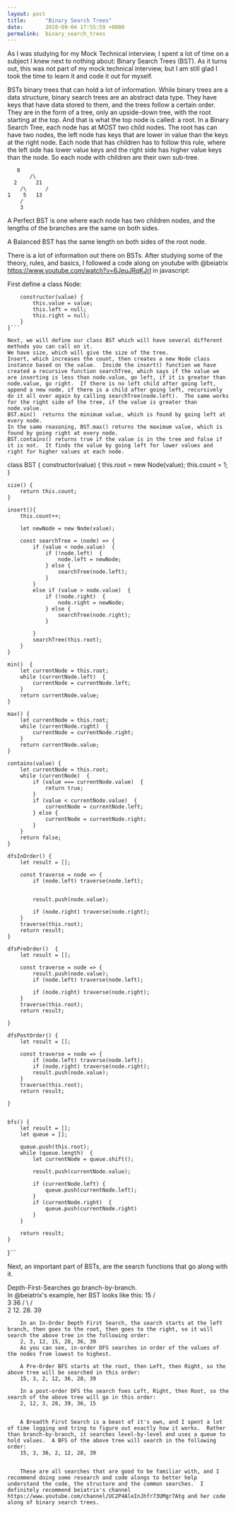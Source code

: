 ```yaml
---
layout: post
title:      "Binary Search Trees"
date:       2020-09-04 17:55:59 +0000
permalink:  binary_search_trees
---
```



As I was studying for my Mock Technical interview, I spent a lot of time on a subject I knew next to nothing about: Binary Search Trees (BST).  As it turns out, this was not part of my mock technical interview, but I am still glad I took the time to learn it and code it out for myself.  

BSTs binary trees that can hold a lot of information.  While binary trees are a data structure, binary search trees are an abstract data type.  They have keys that have data stored to them, and the trees follow a certain order.  They are in the form of a tree, only an upside-down tree, with the root starting at the top.  And that is what the top node is called: a root.  In a Binary Search Tree, each node has at MOST two child nodes.  The root has can have two nodes, the left node has keys that are lower in value than the keys at the right node.  Each node that has children has to follow this rule, where the left side has lower value keys and the right side has higher value keys than the node.  So each node with children are their own sub-tree.  


       8
		   /\
	  2      21
		/\      /
	1	 5   13
	    /
		3
A Perfect BST is one where each node has two children nodes, and the lengths of the branches are the same on both sides.

A Balanced BST has the same length on both sides of the root node.

There is a lot of information out there on BSTs.  After studying some of the theory, rules, and basics, I followed a code along on youtube with @beiatrix https://www.youtube.com/watch?v=6JeuJRqKJrI in javascript:

First define a class Node:

```class Node {
    constructor(value) {
        this.value = value;
        this.left = null;
        this.right = null;
    }
}```

Next, we will define our class BST which will have several different methods you can call on it.  
We have size, which will give the size of the tree.  
Insert, which increases the count, then creates a new Node class instance based on the value.  Inside the insert() function we have created a recursive function searchTree, which says if the value we are inserting is less than node.value, go left, if it is greater than node.value, go right.  If there is no left child after going left, append a new node, if there is a child after going left, recursively do it all over again by calling searchTree(node.left).  The same works for the right side of the tree, if the value is greater than node.value.  
BST.min()  returns the minimum value, which is found by going left at every node.
In the same reasoning, BST.max() returns the maximum value, which is found by going right at every node.
BST.contains() returns true if the value is in the tree and false if it is not.  It finds the value by going left for lower values and right for higher values at each node.

```
class BST {
    constructor(value) {
        this.root = new Node(value);
        this.count = 1;
    }

    size() {
        return this.count;
    }

    insert(){
        this.count++;

        let newNode = new Node(value);

        const searchTree = (node) => {
            if (value < node.value)  {
                if (!node.left)  {
                    node.left = newNode;
                } else {
                    searchTree(node.left);
                }
            }
            else if (value > node.value)  {
                if (!node.right)  {
                    node.right = newNode;
                } else {
                    searchTree(node.right);
                }

            }
            searchTree(this.root);
        }
    }

    min()  {
        let currentNode = this.root;
        while (currentNode.left)  {
            currentNode = currentNode.left;
        }
        return currentNode.value;
    }

    max() {
        let currentNode = this.root;
        while (currentNode.right)  {
            currentNode = currentNode.right;
        }
        return currentNode.value;
    }

    contains(value) {
        let currentNode = this.root;
        while (currentNode)  {
            if (value === currentNode.value)  {
                return true;
            }
            if (value < currentNode.value)  {
                currentNode = currentNode.left;
            } else {
                currentNode = currentNode.right;
            }
        }
        return false;
    }
		
    dfsInOrder() {
        let result = [];

        const traverse = node => {
            if (node.left) traverse(node.left);


            result.push(node.value);

            if (node.right) traverse(node.right);
        }
        traverse(this.root);
        return result;
    }

    dfsPreOrder()  {
        let result = [];

        const traverse = node => {
            result.push(node.value);
            if (node.left) traverse(node.left);

            if (node.right) traverse(node.right);
        }
        traverse(this.root);
        return result;

    }

    dfsPostOrder() {
        let result = [];

        const traverse = node => {
            if (node.left) traverse(node.left);
            if (node.right) traverse(node.right);
            result.push(node.value);
        }
        traverse(this.root);
        return result;

    }


    bfs() {
        let result = [];
        let queue = [];

        queue.push(this.root);
        while (queue.length)  {
            let currentNode = queue.shift();

            result.push(currentNode.value);

            if (currentNode.left) {
                queue.push(currentNode.left);
            }
            if (currentNode.right)  {
                queue.push(currentNode.right)
            }
        }

        return result;
    }
}```


Next, an important part of BSTs, are the search functions that go along with it.

Depth-First-Searches go branch-by-branch.  
In @beiatrix's example, her BST looks like this:
           15
					 / \
				3      36
			/  \      /   \
		2  12.  28. 39
		
		In an In-Order Depth First Search, the search starts at the left branch, then goes to the root, then goes to the right, so it will search the above tree in the following order:
		2, 3, 12, 15, 28, 36, 39
		As you can see, in-order DFS searches in order of the values of the nodes from lowest to highest.
		
		A Pre-Order BFS starts at the root, then Left, then Right, so the above tree will be searched in this order:
		15, 3, 2, 12, 36, 28, 39
		
		In a post-order DFS the search foes Left, Right, then Root, so the search of the above tree will go in this order:
		2, 12, 3, 28, 39, 36, 15
		
		
		A Breadth First Search is a beast of it's own, and I spent a lot of time logging and tring to figure out exactly how it works.  Rather than branch-by-branch, it searches level-by-level and uses a queue to hold values.  A BFS of the above tree will search in the following order:
		15, 3, 36, 2, 12, 28, 39
		
		
		These are all searches that are good to be familiar with, and I recommend doing some research and code alongs to better help understand the code, the structure and the common searches.  I definitely recommend beiatrix's channel https://www.youtube.com/channel/UC2P4AleInJhfr73UMgr7Atg and her code along of binary search trees. 
